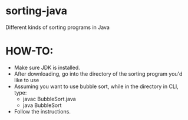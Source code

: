 # sorting-java
Different kinds of sorting programs in Java 

# HOW-TO:

- Make sure JDK is installed.
- After downloading, go into the directory of the sorting program you'd like to use
- Assuming you want to use bubble sort, while in the directory in CLI, type:
    - javac BubbleSort.java
    - java BubbleSort
- Follow the instructions.
